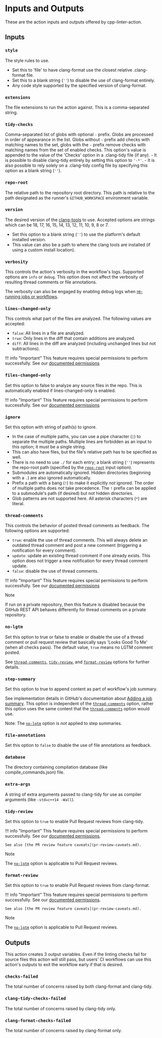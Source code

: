 # Inputs and Outputs

These are the action inputs and outputs offered by cpp-linter-action.

## Inputs

### `style`

<!-- md:version 1.2.0 -->
<!-- md:default 'llvm' -->

The style rules to use.

- Set this to 'file' to have clang-format use the closest relative .clang-format file.
- Set this to a blank string (`''`) to disable the use of clang-format entirely.
- Any code style supported by the specified version of clang-format.

### `extensions`

<!-- md:version 1.2.0 -->
<!-- md:default 'c,h,C,H,cpp,hpp,cc,hh,c++,h++,cxx,hxx' -->

The file extensions to run the action against. This is a comma-separated string.

### `tidy-checks`

<!-- md:version 1.2.0 -->
<!-- md:default 'boost-*,bugprone-*,performance-*,readability-*,portability-*,modernize-*,clang-analyzer-*,cppcoreguidelines-*' -->

Comma-separated list of globs with optional `-` prefix. Globs are processed in order of appearance in the list. Globs without `-` prefix add checks with matching names to the set, globs with the `-` prefix remove checks with matching names from the set of enabled checks. This option's value is appended to the value of the 'Checks' option in a .clang-tidy file (if any).
    - It is possible to disable clang-tidy entirely by setting this option to `'-*'`.
    - It is also possible to rely solely on a .clang-tidy config file by specifying this option as a blank string (`''`).

### `repo-root`

<!-- md:version 1.2.0 -->
<!-- md:default '.' -->

The relative path to the repository root directory. This path is relative to the path designated as the runner's `GITHUB_WORKSPACE` environment variable.

### `version`

<!-- md:version 1.2.0 -->
<!-- md:default 12 -->

The desired version of the [clang-tools](https://github.com/cpp-linter/clang-tools-pip) to use. Accepted options are strings which can be 18, 17, 16, 15, 14, 13, 12, 11, 10, 9, 8 or 7.

- Set this option to a blank string (`''`) to use the platform's default installed version.
- This value can also be a path to where the clang tools are installed (if using a custom install location).

### `verbosity`

<!-- md:version 1.3.0 -->
<!-- md:default info -->

This controls the action's verbosity in the workflow's logs. Supported options are `info` or `debug`. This option does not affect the verbosity of resulting thread comments or file annotations.

The verbosity can also be engaged by enabling debug logs when [re-running jobs or workflows](https://docs.github.com/en/actions/managing-workflow-runs/re-running-workflows-and-jobs).

### `lines-changed-only`

<!-- md:version 1.5.0 -->
<!-- md:default false -->
<!-- md:permission content: read #file-changes -->

This controls what part of the files are analyzed. The following values are accepted:

- `false`: All lines in a file are analyzed.
- `true`: Only lines in the diff that contain additions are analyzed.
- `diff`: All lines in the diff are analyzed (including unchanged lines but not subtractions).

!!! info "Important"
    This feature requires special permissions to perform successfully.
    See our [documented permissions](permissions.md)

### `files-changed-only`

<!-- md:version 1.3.0 -->
<!-- md:default true -->
<!-- md:permission content: read #file-changes -->

Set this option to false to analyze any source files in the repo. This is automatically enabled if lines-changed-only is enabled.

!!! info "Important"
    This feature requires special permissions to perform successfully.
    See our [documented permissions](permissions.md)

### `ignore`

<!-- md:version 1.3.0 -->
<!-- md:default .github -->

Set this option with string of path(s) to ignore.

- In the case of multiple paths, you can use a pipe character (`|`)
   to separate the multiple paths. Multiple lines are forbidden as an input to this option; it must be a single string.
- This can also have files, but the file's relative path has to be specified
   as well.
- There is no need to use `./` for each entry; a blank string (`''`) represents
   the repo-root path (specified by the [`repo-root`](#repo-root) input option).
- Submodules are automatically ignored. Hidden directories (beginning with a `.`) are also ignored automatically.
- Prefix a path with a bang (`!`) to make it explicitly _not_ ignored. The order of
   multiple paths does _not_ take precedence. The `!` prefix can be applied to
   a submodule's path (if desired) but not hidden directories.
- Glob patterns are not supported here. All asterisk characters (`*`) are literal.

### `thread-comments`

<!-- md:version 2.6.2 -->
<!-- md:default false -->
<!-- md:permission issues: write #thread-comments -->

This controls the behavior of posted thread comments as feedback. The following options are supported:

- `true`: enable the use of thread comments. This will always delete an outdated thread comment and post a new comment (triggering a notification for every comment).
- `update`: update an existing thread comment if one already exists. This option does not trigger a new notification for every thread comment update.
- `false`: disable the use of thread comments.

!!! info "Important"
    This feature requires special permissions to perform successfully.
    See our [documented permissions](permissions.md)

> [!NOTE]
> If run on a private repository, then this feature is disabled because the GitHub REST API behaves differently for thread comments on a private repository.

### `no-lgtm`

<!-- md:version 2.6.2 -->
<!-- md:default true -->

Set this option to true or false to enable or disable the use of a thread comment or pull request review that basically says 'Looks Good To Me' (when all checks pass).
The default value, `true` means no LGTM comment posted.

See [`thread-comments`](#thread-comments), [`tidy-review`](#tidy-review), and [`format-review`](#format-review) options for further details.

### `step-summary`

<!-- md:version 2.6.0 -->
<!-- md:default false -->

Set this option to true to append content as part of workflow's job summary.

See implementation details in GitHub's documentation about
[Adding a job summary](https://docs.github.com/en/actions/using-workflows/workflow-commands-for-github-actions#adding-a-job-summary).
This option is independent of the [`thread-comments`](#thread-comments) option, rather this option uses the same content that the [`thread-comments`](#thread-comments) option would use.

Note: The [`no-lgtm`](#no-lgtm) option is _not_ applied to step summaries.

### `file-annotations`

<!-- md:version 1.4.3 -->
<!-- md:default true -->

Set this option to `false` to disable the use of file annotations as feedback.

### `database`

<!-- md:version 1.4.0 -->
<!-- md:default '' -->

The directory containing compilation database (like compile_commands.json) file.

### `extra-args`

<!-- md:version 2.1.0 -->
<!-- md:default '' -->

A string of extra arguments passed to clang-tidy for use as compiler arguments (like `-std=c++14 -Wall`).

### `tidy-review`

<!-- md:version 2.9.0 -->
<!-- md:default false -->
<!-- md:flag experimental -->
<!-- md:permission pull_request: write #pull-request-reviews -->

Set this option to `true` to enable Pull Request reviews from clang-tidy.

!!! info "Important"
    This feature requires special permissions to perform successfully.
    See our [documented permissions](permissions.md).

    See also [the PR review feature caveats](pr-review-caveats.md).

> [!NOTE]
> The [`no-lgtm`](#no-lgtm) option is applicable to Pull Request reviews.

### `format-review`

<!-- md:version 2.9.0 -->
<!-- md:default false -->
<!-- md:permission pull_request: write #pull-request-reviews -->

Set this option to `true` to enable Pull Request reviews from clang-format.

!!! info "Important"
    This feature requires special permissions to perform successfully.
    See our [documented permissions](permissions.md).

    See also [the PR review feature caveats](pr-review-caveats.md).

> [!NOTE]
> The [`no-lgtm`](#no-lgtm) option is applicable to Pull Request reviews.

## Outputs

This action creates 3 output variables. Even if the linting checks fail for source files this action will still pass, but users' CI workflows can use this action's outputs to exit the workflow early if that is desired.

### `checks-failed`

<!-- md:version 1.2.0 -->

The total number of concerns raised by both clang-format and clang-tidy.

### `clang-tidy-checks-failed`

<!-- md:version 2.7.2 -->

The total number of concerns raised by clang-tidy only.

### `clang-format-checks-failed`

<!-- md:version 2.7.2 -->

The total number of concerns raised by clang-format only.
